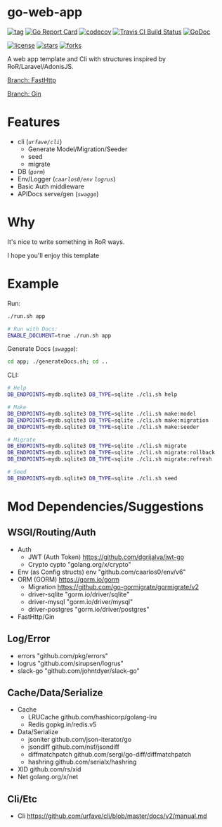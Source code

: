 
go-web-app
==

[![tag](https://img.shields.io/github/tag/TeaEntityLab/go-web-app.svg)](https://github.com/TeaEntityLab/go-web-app)
[![Go Report Card](https://goreportcard.com/badge/github.com/TeaEntityLab/go-web-app)](https://goreportcard.com/report/github.com/TeaEntityLab/go-web-app)
[![codecov](https://codecov.io/gh/TeaEntityLab/go-web-app/branch/master/graph/badge.svg)](https://codecov.io/gh/TeaEntityLab/go-web-app)
[![Travis CI Build Status](https://travis-ci.com/TeaEntityLab/go-web-app.svg?branch=master)](https://travis-ci.com/TeaEntityLab/go-web-app)
[![GoDoc](https://godoc.org/github.com/TeaEntityLab/go-web-app?status.svg)](https://godoc.org/github.com/TeaEntityLab/go-web-app)

[![license](https://img.shields.io/github/license/TeaEntityLab/go-web-app.svg?style=social&label=License)](https://github.com/TeaEntityLab/go-web-app)
[![stars](https://img.shields.io/github/stars/TeaEntityLab/go-web-app.svg?style=social&label=Stars)](https://github.com/TeaEntityLab/go-web-app)
[![forks](https://img.shields.io/github/forks/TeaEntityLab/go-web-app.svg?style=social&label=Fork)](https://github.com/TeaEntityLab/go-web-app)

A web app template and Cli with structures inspired by RoR/Laravel/AdonisJS.

[Branch: FastHttp](https://github.com/TeaEntityLab/go-web-app)

[Branch: Gin](https://github.com/TeaEntityLab/go-web-app/tree/for_gin)

# Features

* cli (*`urfave/cli`*)
	* Generate Model/Migration/Seeder
	* seed
	* migrate
* DB (*`gorm`*)
* Env/Logger (*`caarlos0/env`* *`logrus`*)
* Basic Auth middleware
* APIDocs serve/gen (*`swaggo`*)

# Why

It's nice to write something in RoR ways.

I hope you'll enjoy this template

# Example

Run:
```bash
./run.sh app

# Run with Docs:
ENABLE_DOCUMENT=true ./run.sh app
```

Generate Docs (*`swaggo`*):
```bash
cd app; ./generateDocs.sh; cd ..
```

CLI:
```bash
# Help
DB_ENDPOINTS=mydb.sqlite3 DB_TYPE=sqlite ./cli.sh help

# Make
DB_ENDPOINTS=mydb.sqlite3 DB_TYPE=sqlite ./cli.sh make:model
DB_ENDPOINTS=mydb.sqlite3 DB_TYPE=sqlite ./cli.sh make:migration
DB_ENDPOINTS=mydb.sqlite3 DB_TYPE=sqlite ./cli.sh make:seeder

# Migrate
DB_ENDPOINTS=mydb.sqlite3 DB_TYPE=sqlite ./cli.sh migrate
DB_ENDPOINTS=mydb.sqlite3 DB_TYPE=sqlite ./cli.sh migrate:rollback
DB_ENDPOINTS=mydb.sqlite3 DB_TYPE=sqlite ./cli.sh migrate:refresh

# Seed
DB_ENDPOINTS=mydb.sqlite3 DB_TYPE=sqlite ./cli.sh seed
```

# Mod Dependencies/Suggestions

## WSGI/Routing/Auth

* Auth
	* JWT (Auth Token) https://github.com/dgrijalva/jwt-go
	* Crypto cypto "golang.org/x/crypto"
* Env (as Config structs) env "github.com/caarlos0/env/v6"
* ORM (GORM) https://gorm.io/gorm
  	* Migration https://github.com/go-gormigrate/gormigrate/v2
	* driver-sqlite "gorm.io/driver/sqlite"
	* driver-mysql "gorm.io/driver/mysql"
	* driver-postgres "gorm.io/driver/postgres"
* FastHttp/Gin

## Log/Error

* errors "github.com/pkg/errors"
* logrus "github.com/sirupsen/logrus"
* slack-go "github.com/johntdyer/slack-go"

## Cache/Data/Serialize

* Cache
	* LRUCache github.com/hashicorp/golang-lru
	* Redis gopkg.in/redis.v5
* Data/Serialize
	* jsoniter github.com/json-iterator/go
	* jsondiff github.com/nsf/jsondiff
	* diffmatchpatch github.com/sergi/go-diff/diffmatchpatch
	* hashring github.com/serialx/hashring
* XID github.com/rs/xid
* Net golang.org/x/net

## Cli/Etc

* Cli https://github.com/urfave/cli/blob/master/docs/v2/manual.md
